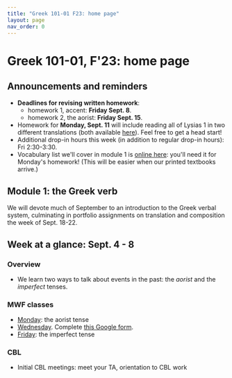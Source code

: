 ```yaml
---
title: "Greek 101-01 F23: home page"
layout: page
nav_order: 0
---
```




# Greek 101-01, F'23: home page


## Announcements and reminders


- **Deadlines for revising written homework**:
    - homework 1, accent: **Friday Sept. 8**.  
    - homework 2, the aorist: **Friday Sept. 15**.
- Homework for **Monday, Sept. 11** will include reading all of Lysias 1 in two different translations (both available [here](https://hellenike.github.io/textbook/reference/)).  Feel free to get a head start!
- Additional drop-in hours this week (in addition to regular drop-in hours): Fri 2:30-3:30.
- Vocabulary list we'll cover in module 1 is [online here](https://hellenike.github.io/textbook/review/module1-review/vocabulary/): you'll need it for Monday's homework!  (This will be easier when our printed textbooks arrive.)




## Module 1: the Greek verb

We will devote much of September to an introduction to the Greek verbal system, culminating in portfolio assignments on translation and composition the week of Sept. 18-22.


## Week at a glance: Sept. 4 - 8

### Overview

- We learn two ways to talk about events in the past: the *aorist* and the *imperfect* tenses.


### MWF classes

- [Monday](./classes/module1/aorist/): the aorist tense
- [Wednesday](./classes/module1/aorist-review/).  Complete [this Google form](https://forms.gle/jE8tmgb8vpU54nbZ6).
- [Friday](./classes/module1/imperfect/): the imperfect tense


### CBL

- Initial CBL meetings: meet your TA, orientation to CBL work
